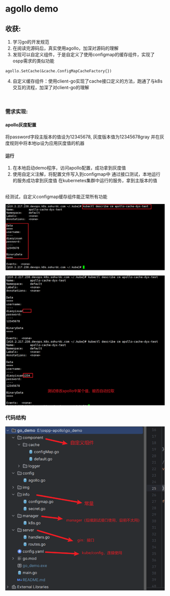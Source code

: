 # agollo demo


## 收获:
1. 学习go的开发规范
2. 在阅读完源码后，真实使用agollo，加深对源码的理解
3. 发现可以自定义组件，于是自定义了使用configmap的缓存组件，实现了ospp需求的类似功能
```
agollo.SetCache(&cache.ConfigMapCacheFactory{})
```
4. 自定义缓存组件：使用client-go实现了cache接口定义的方法，跑通了与k8s交互的流程，加深了对client-go的理解


<br>

### 需求实现:

#### apollo灰度配置
将password字段主版本的值设为12345678, 灰度版本值为12345678gray
并在灰度规则中将本地ip设为应用灰度值的机器


#### 运行
1. 在本地启动demo程序，访问apollo配置，成功拿到灰度值 <br>
2. 使用自定义注解，将配置文件写入到configmap中
通过接口测试，本地运行的服务成功拿到灰度值
在kubernetes集群中运行的服务，拿到主版本的值

<br>
经测试，自定义configmap缓存组件能正常所有功能
<br>

![img.png](img/img.png)

![img_2.png](img/img_1.png)

### 代码结构

![img.png](img/img_2.png)